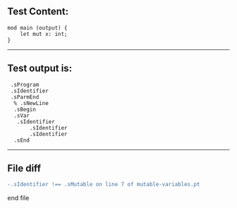 
Test Content: 
-------------------------
```
mod main (output) {
    let mut x: int;
}
```
------------------------
Test output is: 
-------------------------
```
 .sProgram
 .sIdentifier
 .sParmEnd
  % .sNewLine
  .sBegin
  .sVar
   .sIdentifier
       .sIdentifier
       .sIdentifier
  .sEnd

```
------------------------

File diff
-------------------------
```diff
-.sIdentifier !== .sMutable on line 7 of mutable-variables.pt

```
end file
